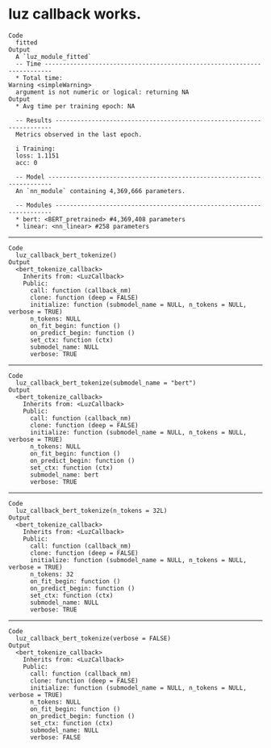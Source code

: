 # luz callback works.

    Code
      fitted
    Output
      A `luz_module_fitted`
      -- Time ------------------------------------------------------------------------
      * Total time: 
    Warning <simpleWarning>
      argument is not numeric or logical: returning NA
    Output
      * Avg time per training epoch: NA
      
      -- Results ---------------------------------------------------------------------
      Metrics observed in the last epoch.
      
      i Training:
      loss: 1.1151
      acc: 0
      
      -- Model -----------------------------------------------------------------------
      An `nn_module` containing 4,369,666 parameters.
      
      -- Modules ---------------------------------------------------------------------
      * bert: <BERT_pretrained> #4,369,408 parameters
      * linear: <nn_linear> #258 parameters

---

    Code
      luz_callback_bert_tokenize()
    Output
      <bert_tokenize_callback>
        Inherits from: <LuzCallback>
        Public:
          call: function (callback_nm) 
          clone: function (deep = FALSE) 
          initialize: function (submodel_name = NULL, n_tokens = NULL, verbose = TRUE) 
          n_tokens: NULL
          on_fit_begin: function () 
          on_predict_begin: function () 
          set_ctx: function (ctx) 
          submodel_name: NULL
          verbose: TRUE

---

    Code
      luz_callback_bert_tokenize(submodel_name = "bert")
    Output
      <bert_tokenize_callback>
        Inherits from: <LuzCallback>
        Public:
          call: function (callback_nm) 
          clone: function (deep = FALSE) 
          initialize: function (submodel_name = NULL, n_tokens = NULL, verbose = TRUE) 
          n_tokens: NULL
          on_fit_begin: function () 
          on_predict_begin: function () 
          set_ctx: function (ctx) 
          submodel_name: bert
          verbose: TRUE

---

    Code
      luz_callback_bert_tokenize(n_tokens = 32L)
    Output
      <bert_tokenize_callback>
        Inherits from: <LuzCallback>
        Public:
          call: function (callback_nm) 
          clone: function (deep = FALSE) 
          initialize: function (submodel_name = NULL, n_tokens = NULL, verbose = TRUE) 
          n_tokens: 32
          on_fit_begin: function () 
          on_predict_begin: function () 
          set_ctx: function (ctx) 
          submodel_name: NULL
          verbose: TRUE

---

    Code
      luz_callback_bert_tokenize(verbose = FALSE)
    Output
      <bert_tokenize_callback>
        Inherits from: <LuzCallback>
        Public:
          call: function (callback_nm) 
          clone: function (deep = FALSE) 
          initialize: function (submodel_name = NULL, n_tokens = NULL, verbose = TRUE) 
          n_tokens: NULL
          on_fit_begin: function () 
          on_predict_begin: function () 
          set_ctx: function (ctx) 
          submodel_name: NULL
          verbose: FALSE

